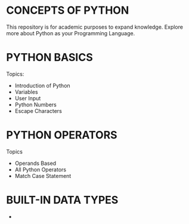 # CONCEPTS OF PYTHON
This repository is for academic purposes to expand knowledge. Explore more about Python as your Programming Language.

# PYTHON BASICS
Topics:
- Introduction of Python
- Variables
- User Input
- Python Numbers
- Escape Characters

# PYTHON OPERATORS
Topics
- Operands Based
- All Python Operators
- Match Case Statement

# BUILT-IN DATA TYPES
-
